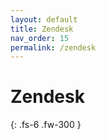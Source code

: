 ```yaml
---
layout: default
title: Zendesk
nav_order: 15
permalink: /zendesk
---
```


# Zendesk

{: .fs-6 .fw-300 }
